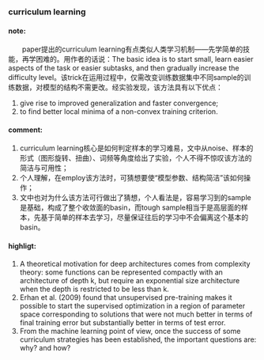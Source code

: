 ### curriculum learning

#### note:
&emsp;&emsp;paper提出的curriculum learning有点类似人类学习机制——先学简单的技能，再学困难的。用作者的话说：The basic idea is to start small, learn easier aspects of the task or easier subtasks, and then gradually increase the difficulty level。该trick在运用过程中，仅需改变训练数据集中不同sample的训练数据，对模型的结构不需更改。经实验发现，该方法具有以下优点：

  1. give rise to improved generalization and faster convergence;
  2. to find better local minima of a non-convex training criterion.

#### comment:
  1. curriculum learning核心是如何判定样本的学习难易，文中从noise、样本的形式（图形旋转、扭曲）、词频等角度给出了实验，个人不得不惊叹该方法的简洁与可用性；
  2. 个人理解，在employ该方法时，可猜想要使“模型参数、结构简洁”该如何操作；
  3. 文中也对为什么该方法可行做出了猜想，个人看法是，容易学习到的sample是基础，构成了整个收敛面的basin，而tough sample相当于是高层面的样本，先基于简单的样本去学习，尽量保证往后的学习中不会偏离这个基本的basin。

#### highligt:
  1. A theoretical motivation for deep architectures comes from complexity theory: some functions can be represented compactly with an architecture of depth k, but require an exponential size architecture when the depth is restricted to be less than k.
  2. Erhan et al. (2009) found that unsupervised pre-training makes it possible to start the supervised optimization in a region of parameter space corresponding to solutions that were not much better in terms of final training error but substantially better in terms of test error.
  3. From the machine learning point of view, once the success of some curriculum strategies has been established, the important questions are: why? and how?
